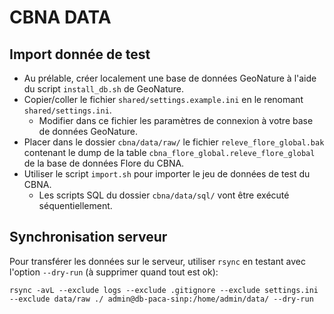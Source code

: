 # CBNA DATA

## Import donnée de test

* Au prélable, créer localement une base de données GeoNature à l'aide du script `install_db.sh` de GeoNature.
* Copier/coller le fichier `shared/settings.example.ini` en le renomant `shared/settings.ini`.
    * Modifier dans ce fichier les paramètres de connexion à votre base de données GeoNature.
* Placer dans le dossier `cbna/data/raw/` le fichier `releve_flore_global.bak` contenant le dump de la table `cbna_flore_global.releve_flore_global` de la base de données Flore du CBNA.
* Utiliser le script `import.sh` pour importer le jeu de données de test du CBNA.
    * Les scripts SQL du dossier `cbna/data/sql/` vont être exécuté séquentiellement.

## Synchronisation serveur

Pour transférer les données sur le serveur, utiliser `rsync` en testant avec l'option `--dry-run` (à supprimer quand tout est ok):

```
rsync -avL --exclude logs --exclude .gitignore --exclude settings.ini --exclude data/raw ./ admin@db-paca-sinp:/home/admin/data/ --dry-run
```